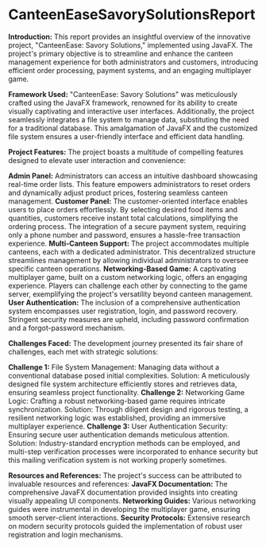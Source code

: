 # CanteenEaseSavorySolutionsReport

**Introduction:**
This report provides an insightful overview of the innovative project, "CanteenEase: Savory Solutions," implemented using JavaFX. The project's primary objective is to streamline and enhance the canteen management experience for both administrators and customers, introducing efficient order processing, payment systems, and an engaging multiplayer game.

**Framework Used:**
"CanteenEase: Savory Solutions" was meticulously crafted using the JavaFX framework, renowned for its ability to create visually captivating and interactive user interfaces. Additionally, the project seamlessly integrates a file system to manage data, substituting the need for a traditional database. This amalgamation of JavaFX and the customized file system ensures a user-friendly interface and efficient data handling.

**Project Features:**
The project boasts a multitude of compelling features designed to elevate user interaction and convenience:

**Admin Panel:** Administrators can access an intuitive dashboard showcasing real-time order lists. This feature empowers administrators to reset orders and dynamically adjust product prices, fostering seamless canteen management.
**Customer Panel:** The customer-oriented interface enables users to place orders effortlessly. By selecting desired food items and quantities, customers receive instant total calculations, simplifying the ordering process. The integration of a secure payment system, requiring only a phone number and password, ensures a hassle-free transaction experience.
**Multi-Canteen Support:** The project accommodates multiple canteens, each with a dedicated administrator. This decentralized structure streamlines management by allowing individual administrators to oversee specific canteen operations.
**Networking-Based Game:** A captivating multiplayer game, built on a custom networking logic, offers an engaging experience. Players can challenge each other by connecting to the game server, exemplifying the project's versatility beyond canteen management.
**User Authentication:** The inclusion of a comprehensive authentication system encompasses user registration, login, and password recovery. Stringent security measures are upheld, including password confirmation and a forgot-password mechanism.

**Challenges Faced:**
The development journey presented its fair share of challenges, each met with strategic solutions:

**Challenge 1:** File System Management: Managing data without a conventional database posed initial complexities. Solution: A meticulously designed file system architecture efficiently stores and retrieves data, ensuring seamless project functionality.
**Challenge 2:** Networking Game Logic: Crafting a robust networking-based game requires intricate synchronization. Solution: Through diligent design and rigorous testing, a resilient networking logic was established, providing an immersive multiplayer experience.
**Challenge 3:** User Authentication Security: Ensuring secure user authentication demands meticulous attention. Solution: Industry-standard encryption methods can be employed, and multi-step verification processes were incorporated to enhance security but  this mailing verification system is not working properly sometimes.

**Resources and References:**
The project's success can be attributed to invaluable resources and references:
**JavaFX Documentation:** The comprehensive JavaFX documentation provided insights into creating visually appealing UI components.
**Networking Guides:** Various networking guides were instrumental in developing the multiplayer game, ensuring smooth server-client interactions.
**Security Protocols:** Extensive research on modern security protocols guided the implementation of robust user registration and login mechanisms.
